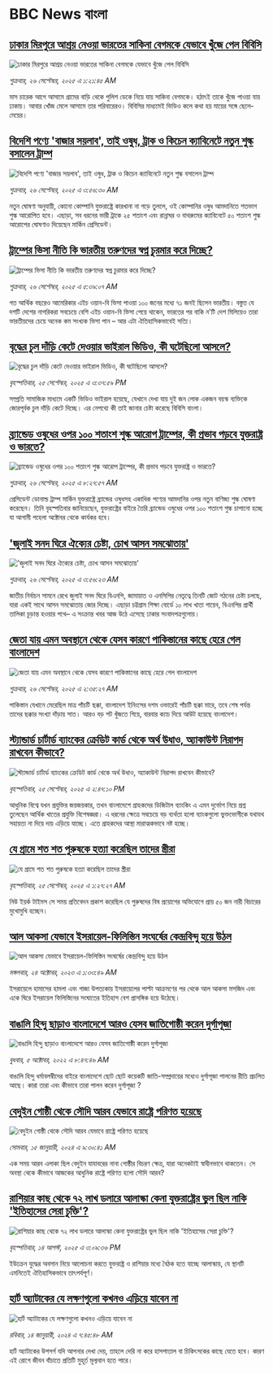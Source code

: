 # BBC News বাংলা## [ঢাকার মিরপুরে আশ্রয় নেওয়া ভারতের সাকিনা বেগমকে যেভাবে খুঁজে পেল বিবিসি ](https://www.bbc.com/bengali/articles/cddmg72zjgjo?at_medium=RSS&at_campaign=rss?at_campaign=githubrss)![ঢাকার মিরপুরে আশ্রয় নেওয়া ভারতের সাকিনা বেগমকে যেভাবে খুঁজে পেল বিবিসি ](https://ichef.bbci.co.uk/ace/ws/240/cpsprodpb/4755/live/6c2f43f0-9a30-11f0-928c-71dbb8619e94.jpg)_শুক্রবার, ২৬ সেপ্টেম্বর, ২০২৫ এ ১:২১:৪৫ AM_মাস চারেক আগে আসামে গ্রামের বাড়ি থেকে পুলিশ ডেকে নিয়ে যায় সাকিনা বেগমকে। হঠাৎই তাকে খুঁজে পাওয়া যায় ঢাকায়। আবার খোঁজ মেলে আসামে তার পরিবারেরও। বিবিসির মাধ্যমেই ভিডিও কলে কথা হয় মায়ের সঙ্গে ছেলে-মেয়ের।## [বিদেশি পণ্যে 'বাজার সয়লাব', তাই ওষুধ, ট্রাক ও কিচেন ক্যাবিনেটে নতুন শুল্ক বসালেন ট্রাম্প](https://www.bbc.com/bengali/articles/c15k0vl8ez7o?at_medium=RSS&at_campaign=rss?at_campaign=githubrss)![বিদেশি পণ্যে 'বাজার সয়লাব', তাই ওষুধ, ট্রাক ও কিচেন ক্যাবিনেটে নতুন শুল্ক বসালেন ট্রাম্প](https://ichef.bbci.co.uk/ace/ws/240/cpsprodpb/b912/live/996ceb40-9a87-11f0-928c-71dbb8619e94.jpg)_শুক্রবার, ২৬ সেপ্টেম্বর, ২০২৫ এ ৩:৫৬:৩০ AM_নতুন ঘোষণা অনুযায়ী, কোনো কোম্পানি যুক্তরাষ্ট্রে কারখানা না গড়ে তুললে, ওই কোম্পানির ওষুধ আমদানিতে শতভাগ শুল্ক আরোপিত হবে। এছাড়া, সব ধরনের ভারী ট্রাকে ২৫ শতাংশ এবং রান্নাঘর ও বাথরুমের ক্যাবিনেটে ৫০ শতাংশ শুল্ক আরোপের ঘোষণাও দিয়েছেন মার্কিন প্রেসিডেন্ট।## [ট্রাম্পের ভিসা নীতি কি ভারতীয় তরুণদের স্বপ্ন চুরমার করে দিচ্ছে?](https://www.bbc.com/bengali/articles/cm2z14m91kjo?at_medium=RSS&at_campaign=rss?at_campaign=githubrss)![ট্রাম্পের ভিসা নীতি কি ভারতীয় তরুণদের স্বপ্ন চুরমার করে দিচ্ছে?](https://ichef.bbci.co.uk/ace/ws/240/cpsprodpb/521f/live/1a2681a0-992b-11f0-928c-71dbb8619e94.jpg)_শুক্রবার, ২৬ সেপ্টেম্বর, ২০২৫ এ ৫:৩৯:০৭ AM_গত আর্থিক বছরেও আমেরিকার এইচ ওয়ান-বি ভিসা পাওয়া ১০০ জনের মধ্যে ৭১ জনই ছিলেন ভারতীয়। বস্তুত যে দশটি দেশের নাগরিকরা সবচেয়ে বেশি এইচ ওয়ান-বি ভিসা পেয়ে থাকেন, ভারতের পর বাকি ন'টি দেশ মিলিয়েও তারা ভারতীয়দের চেয়ে অনেক কম সংখ্যক ভিসা পান – আর এটা ঐতিহাসিকভাবেই সত্যি।## [বৃদ্ধের চুল দাঁড়ি কেটে দেওয়ার ভাইরাল ভিডিও, কী ঘটেছিলো আসলে?](https://www.bbc.com/bengali/articles/cn8318np982o?at_medium=RSS&at_campaign=rss?at_campaign=githubrss)![বৃদ্ধের চুল দাঁড়ি কেটে দেওয়ার ভাইরাল ভিডিও, কী ঘটেছিলো আসলে?](https://ichef.bbci.co.uk/ace/ws/240/cpsprodpb/deb1/live/d6cf0300-9a1f-11f0-89b7-f92e020b4774.jpg)_বৃহস্পতিবার, ২৫ সেপ্টেম্বর, ২০২৫ এ ৩:৩৭:৫৯ PM_সম্প্রতি সামাজিক মাধ্যমে একটি ভিডিও ভাইরাল হয়েছে, যেখানে দেখা যায় দুই জন লোক একজন বয়স্ক ব্যক্তিকে জোরপূর্বক চুল দাঁড়ি কেটে দিচ্ছে। এর নেপথ্যে কী তাই জানার চেষ্টা করেছে বিবিসি বাংলা।## [ব্র্যান্ডেড ওষুধের ওপর ১০০ শতাংশ শুল্ক আরোপ ট্রাম্পের, কী প্রভাব পড়বে যুক্তরাষ্ট্র ও ভারতে?](https://www.bbc.com/bengali/articles/czdjqv95y31o?at_medium=RSS&at_campaign=rss?at_campaign=githubrss)![ব্র্যান্ডেড ওষুধের ওপর ১০০ শতাংশ শুল্ক আরোপ ট্রাম্পের, কী প্রভাব পড়বে যুক্তরাষ্ট্র ও ভারতে?](https://ichef.bbci.co.uk/ace/ws/240/cpsprodpb/bcd1/live/15ba5c80-9aad-11f0-92db-77261a15b9d2.jpg)_শুক্রবার, ২৬ সেপ্টেম্বর, ২০২৫ এ ৮:২৭:৫৭ AM_প্রেসিডেন্ট ডোনাল্ড ট্রাম্প মার্কিন যুক্তরাষ্ট্রে ব্র্যান্ডের ওষুধসহ একাধিক পণ্যের আমদানির ওপর নতুন বাণিজ্য শুল্ক ঘোষণা করেছেন। তিনি বৃহস্পতিবার জানিয়েছেন, যুক্তরাষ্ট্রের বাইরে তৈরি ব্র্যান্ডেড ওষুধের ওপর ১০০ শতাংশ শুল্ক চাপানো হচ্ছে যা আগামী পহেলা অক্টোবর থেকে কার্যকর হবে।## ['জুলাই সনদ ঘিরে ঐক্যের চেষ্টা, চোখ আসন সমঝোতায়'](https://www.bbc.com/bengali/articles/c4gkr8k5676o?at_medium=RSS&at_campaign=rss?at_campaign=githubrss)!['জুলাই সনদ ঘিরে ঐক্যের চেষ্টা, চোখ আসন সমঝোতায়'](https://ichef.bbci.co.uk/ace/ws/240/cpsprodpb/95e2/live/21b519d0-9a85-11f0-a64c-235ee04911fb.jpg)_শুক্রবার, ২৬ সেপ্টেম্বর, ২০২৫ এ ৩:৫৬:২৩ AM_জাতীয় নির্বাচন সামনে রেখে জুলাই সনদ ঘিরে বিএনপি, জামায়াত ও এনসিপির নেতৃত্বে তিনটি জোট গঠনের চেষ্টা চলছে, যারা একই সাথে আসন সমঝোতায় জোর দিচ্ছে। এছাড়া চট্টগ্রাম শিক্ষা বোর্ডে ১০ লাখ খাতা গায়েব, বিএনপির প্রার্থী তালিকা চূড়ান্ত হওয়ার পথে– এ সংক্রান্ত খবর আজ উঠে এসেছে ঢাকার সংবাদপত্রগুলোয়।## [জেতা যায় এমন অবস্থানে থেকে যেসব কারণে পাকিস্তানের কাছে হেরে গেল বাংলাদেশ](https://www.bbc.com/bengali/articles/c0ezrnjwl84o?at_medium=RSS&at_campaign=rss?at_campaign=githubrss)![জেতা যায় এমন অবস্থানে থেকে যেসব কারণে পাকিস্তানের কাছে হেরে গেল বাংলাদেশ](https://ichef.bbci.co.uk/ace/ws/240/cpsprodpb/2ec7/live/fcfcca70-9a4d-11f0-92db-77261a15b9d2.jpg)_শুক্রবার, ২৬ সেপ্টেম্বর, ২০২৫ এ ২:৩৫:২৭ AM_পাকিস্তান যেখানে মেরেছিল মাত্র পাঁচটি ছক্কা, বাংলাদেশ ইনিংসের দশম ওভারেই পাঁচটি ছক্কা মারে, তবে শেষ পর্যন্ত তাদের ছক্কার সংখ্যা দাঁড়ায় সাত। আরও বড় শট খুঁজতে গিয়ে, বারবার ক্যাচ দিয়ে আউট হয়েছে বাংলাদেশ।## [স্ট্যান্ডার্ড চার্টার্ড ব্যাংকের ক্রেডিট কার্ড থেকে অর্থ উধাও, অ্যাকাউন্ট নিরাপদ রাখবেন কীভাবে?](https://www.bbc.com/bengali/articles/cewnjv8j08go?at_medium=RSS&at_campaign=rss?at_campaign=githubrss)![স্ট্যান্ডার্ড চার্টার্ড ব্যাংকের ক্রেডিট কার্ড থেকে অর্থ উধাও, অ্যাকাউন্ট নিরাপদ রাখবেন কীভাবে?](https://ichef.bbci.co.uk/ace/ws/240/cpsprodpb/1287/live/066470e0-9a12-11f0-92db-77261a15b9d2.jpg)_বৃহস্পতিবার, ২৫ সেপ্টেম্বর, ২০২৫ এ ২:৪৭:১০ PM_আধুনিক বিশ্বে যখন প্রযুক্তির জয়জয়কার, তখন বাংলাদেশে গ্রাহকদের ডিজিটাল ব্যাংকিং এ এমন দুর্ভোগ নিয়ে প্রশ্ন তুলেছেন আর্থিক খাতের প্রযুক্তি বিশেষজ্ঞরা। এ ধরনের ক্ষেত্রে সবচেয়ে বড় ব্যর্থতা হলো ব্যাংকগুলো ভুক্তভোগীকে যথাযথ সহায়তা না দিয়ে দায় এড়িয়ে যাচ্ছে। এতে গ্রাহকদের আস্থা মারাত্মকভাবে নষ্ট হচ্ছে।## [যে গ্রামে শত শত পুরুষকে হত্যা করেছিল তাদের স্ত্রীরা](https://www.bbc.com/bengali/articles/cpw1kdky0qwo?at_medium=RSS&at_campaign=rss?at_campaign=githubrss)![যে গ্রামে শত শত পুরুষকে হত্যা করেছিল তাদের স্ত্রীরা](https://ichef.bbci.co.uk/ace/ws/240/cpsprodpb/21a7/live/1c168840-991f-11f0-858a-a904eacbef23.jpg)_বৃহস্পতিবার, ২৫ সেপ্টেম্বর, ২০২৫ এ ১:২৭:২৭ AM_নিউ ইয়র্ক টাইমস সে সময় প্রতিবেদন প্রকাশ করেছিল যে পুরুষদের বিষ প্রয়োগের অভিযোগে প্রায় ৫০ জন নারী বিচারের মুখোমুখি হচ্ছেন।## [আল আকসা যেভাবে ইসরায়েল-ফিলিস্তিন সংঘর্ষের কেন্দ্রবিন্দু হয়ে উঠল](https://www.bbc.com/bengali/articles/cw9v2vr7jdpo?at_medium=RSS&at_campaign=rss?at_campaign=githubrss)![আল আকসা যেভাবে ইসরায়েল-ফিলিস্তিন সংঘর্ষের কেন্দ্রবিন্দু হয়ে উঠল](https://ichef.bbci.co.uk/ace/ws/240/cpsprodpb/29c7/live/de7fe310-71b0-11ee-b315-7d1db3f558c6.jpg)_মঙ্গলবার, ২৪ অক্টোবর, ২০২৩ এ ১:৩৩:৪৯ AM_ইসরায়েলে হামাসের হামলা এবং গাজা উপত্যকায় ইসরায়েলের পাল্টা আক্রমণের পর থেকে আল আকসা মসজিদ এবং একে ঘিরে ইসরায়েল ফিলিস্তিনের সংঘাতের ইতিহাস বেশ প্রাসঙ্গিক হয়ে উঠেছে।## [বাঙালি হিন্দু ছাড়াও বাংলাদেশে আরও যেসব জাতিগোষ্ঠী করেন দুর্গাপূজা](https://www.bbc.com/bengali/news-63121153?at_medium=RSS&at_campaign=rss?at_campaign=githubrss)![বাঙালি হিন্দু ছাড়াও বাংলাদেশে আরও যেসব জাতিগোষ্ঠী করেন দুর্গাপূজা](https://ichef.bbci.co.uk/ace/standard/240/cpsprodpb/85EF/production/_126978243_tripura.jpg)_বুধবার, ৫ অক্টোবর, ২০২২ এ ৮:৪৭:৪৬ AM_বাঙালি হিন্দু ধর্মাবলম্বীদের বাইরে বাংলাদেশে ছোট ছোট কয়েকটি জাতি-সম্প্রদায়ের মধ্যেও দুর্গাপূজা পালনের রীতি প্রচলিত আছে। কারা তারা এবং কীভাবে তারা পালন করেন দুর্গাপূজা ?## [বেদুইন গোষ্ঠী থেকে সৌদি আরব যেভাবে রাষ্ট্রে পরিণত হয়েছে](https://www.bbc.com/bengali/articles/cv245k80eyyo?at_medium=RSS&at_campaign=rss?at_campaign=githubrss)![বেদুইন গোষ্ঠী থেকে সৌদি আরব যেভাবে রাষ্ট্রে পরিণত হয়েছে](https://ichef.bbci.co.uk/ace/ws/240/cpsprodpb/a416/live/85d0e1a0-a226-11ee-bfd7-bb32476b6a5c.jpg)_সোমবার, ১৫ জানুয়ারী, ২০২৪ এ ৯:৩০:৪১ AM_এক সময় আরব এলাকা ছিল বেদুইন যাযাবরের নানা গোষ্ঠীর বিচরণ ক্ষেত্র, যারা অনেকটাই স্বাধীনভাবে থাকতেন। সে অবস্থা থেকে কীভাবে আজকের আধুনিক রাষ্ট্রে পরিণত হলো সৌদি আরব?## [রাশিয়ার কাছ থেকে ৭২ লাখ ডলারে আলাস্কা কেনা যুক্তরাষ্ট্রের ভুল ছিল নাকি 'ইতিহাসের সেরা চুক্তি'?](https://www.bbc.com/bengali/articles/c2kzpq131nzo?at_medium=RSS&at_campaign=rss?at_campaign=githubrss)![রাশিয়ার কাছ থেকে ৭২ লাখ ডলারে আলাস্কা কেনা যুক্তরাষ্ট্রের ভুল ছিল নাকি 'ইতিহাসের সেরা চুক্তি'?](https://ichef.bbci.co.uk/ace/ws/240/cpsprodpb/72b4/live/8b981eb0-78ed-11f0-8071-1788c7e8ae0e.jpg)_বৃহস্পতিবার, ১৪ আগস্ট, ২০২৫ এ ৩:০৯:৩৬ PM_ইউক্রেন যুদ্ধের অবসান নিয়ে আলোচনা করতে যুক্তরাষ্ট্র ও রাশিয়ার মধ্যে বৈঠক হতে যাচ্ছে আলাস্কায়, যে স্থানটি এমনিতেই ঐতিহাসিকভাবে তাৎপর্যপূর্ণ।## [হার্ট অ্যাটাকের যে লক্ষণগুলো কখনও এড়িয়ে যাবেন না](https://www.bbc.com/bengali/articles/c72yqzd5q1jo?at_medium=RSS&at_campaign=rss?at_campaign=githubrss)![হার্ট অ্যাটাকের যে লক্ষণগুলো কখনও এড়িয়ে যাবেন না](https://ichef.bbci.co.uk/ace/ws/240/cpsprodpb/d550/live/00b4c4d0-a31d-11ee-a161-25dd32717e28.jpg)_রবিবার, ১৪ জানুয়ারী, ২০২৪ এ ৭:৪৫:৪৮ AM_হার্ট অ্যাটাকের উপসর্গ যদি আপনার দেখা দেয়, তাহলে দেরি না করে হাসপাতাল বা চিকিৎসকের কাছে যেতে হবে। কারণ এই রোগে জীবন বাঁচাতে প্রতিটি মুহূর্ত মূল্যবান হতে পারে।